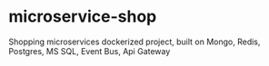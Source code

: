 # microservice-shop
 Shopping microservices dockerized project, built on Mongo, Redis, Postgres, MS SQL, Event Bus, Api Gateway

